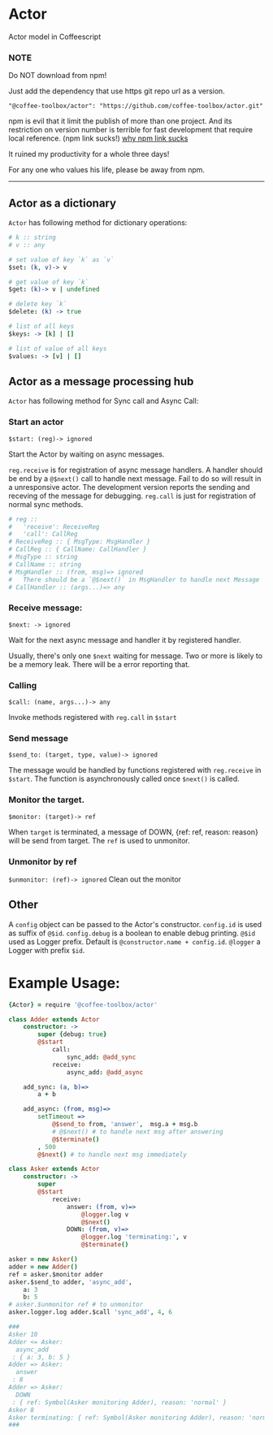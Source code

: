# Actor
Actor model in Coffeescript

### NOTE
Do NOT download from npm!

Just add the dependency that use https git repo url as a version.

    "@coffee-toolbox/actor": "https://github.com/coffee-toolbox/actor.git"

npm is evil that it limit the publish of more than one project.
And its restriction on version number is terrible for fast development that
require local reference. (npm link sucks!)
[why npm link sucks](https://github.com/webpack/webpack/issues/554)

It ruined my productivity for a whole three days!

For any one who values his life, please be away from npm.

----

## Actor as a dictionary

`Actor` has following method for dictionary operations:

```coffeescript
# k :: string
# v :: any

# set value of key `k` as `v`
$set: (k, v)-> v

# get value of key `k`
$get: (k)-> v | undefined

# delete key `k`
$delete: (k) -> true

# list of all keys
$keys: -> [k] | []

# list of value of all keys
$values: -> [v] | []
```

## Actor as a message processing hub

`Actor` has following method for Sync call and Async Call:

### Start an actor
`$start: (reg)-> ignored`

Start the Actor by waiting on async messages.

`reg.receive` is for registration of async message handlers.
A handler should be end by a `@$next()` call to handle next message.
Fail to do so will result in a unresponsive actor. The development
version reports the sending and receving of the message for debugging.
`reg.call` is just for registration of normal sync methods.

```coffeescript
# reg ::
# 	'receive': ReceiveReg
# 	'call': CallReg
# ReceiveReg :: { MsgType: MsgHandler }
# CallReg :: { CallName: CallHandler }
# MsgType :: string
# CallName :: string
# MsgHandler :: (from, msg)=> ignored
# 	There should be a `@$next()` in MsgHandler to handle next Message
# CallHandler :: (args...)=> any
```
### Receive message:
`$next: -> ignored`

Wait for the next async message and handler it by registered handler.

Usually, there's only one `$next` waiting for message. Two or more is likely
to be a memory leak. There will be a error reporting that.

### Calling
`$call: (name, args...)-> any`

Invoke methods registered with `reg.call` in `$start`

### Send message
`$send_to: (target, type, value)-> ignored`

The message would be handled by functions registered with `reg.receive` in
`$start`. The function is asynchronously called once `$next()` is called.

### Monitor the target.
`$monitor: (target)-> ref`

When `target` is terminated, a message of
    DOWN, {ref: ref, reason: reason}
will be send from target.
The `ref` is used to unmonitor.

### Unmonitor by ref
`$unmonitor: (ref)-> ignored`
Clean out the monitor

## Other
A `config` object can be passed to the Actor's constructor.
`config.id` is used as suffix of `@$id`.
`config.debug` is a boolean to enable debug printing.
`@$id` used as Logger prefix. Default is `@constructor.name + config.id`.
`@logger` a Logger with prefix `$id`.

# Example Usage:

```coffeescript
{Actor} = require '@coffee-toolbox/actor'

class Adder extends Actor
	constructor: ->
		super {debug: true}
		@$start
			call:
				sync_add: @add_sync
			receive:
				async_add: @add_async

	add_sync: (a, b)=>
		a + b

	add_async: (from, msg)=>
		setTimeout =>
			@$send_to from, 'answer',  msg.a + msg.b
			# @$next() # to handle next msg after answering
			@$terminate()
		, 500
		@$next() # to handle next msg immediately

class Asker extends Actor
	constructor: ->
		super
		@$start
			receive:
				answer: (from, v)=>
					@logger.log v
					@$next()
				DOWN: (from, v)=>
					@logger.log 'terminating:', v
					@$terminate()

asker = new Asker()
adder = new Adder()
ref = asker.$monitor adder
asker.$send_to adder, 'async_add',
	a: 3
	b: 5
# asker.$unmonitor ref # to unmonitor
asker.logger.log adder.$call 'sync_add', 4, 6

###
Asker 10
Adder <= Asker:
  async_add
 : { a: 3, b: 5 }
Adder => Asker:
  answer
 : 8
Adder => Asker:
  DOWN
 : { ref: Symbol(Asker monitoring Adder), reason: 'normal' }
Asker 8
Asker terminating: { ref: Symbol(Asker monitoring Adder), reason: 'normal' }
###
```

